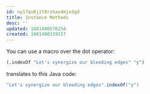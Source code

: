 ```yaml
---
id: ny17qu6jit9rshavdmjo3gd
title: Instance Methods
desc: ''
updated: 1681400576254
created: 1681400339157
---
```


You can use a macro over the dot operator:

```clojure
(.indexOf "Let's synergize our bleeding edges" "y")
```

translates to this Java code:

```java
"Let's synergize our bleeding edges".indexOf("y")
```